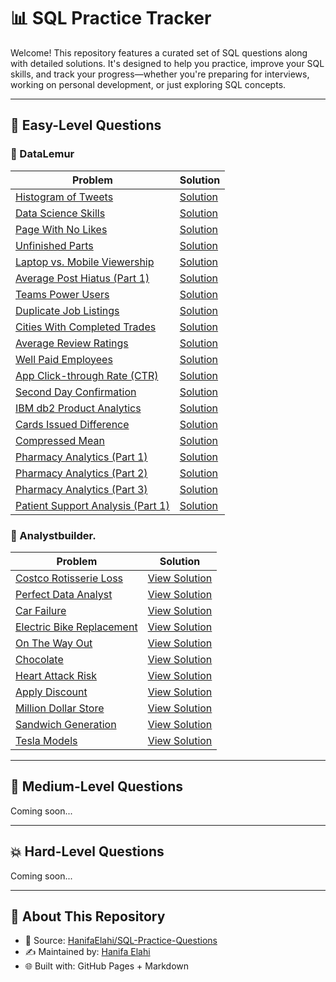 # 📊 SQL Practice Tracker

Welcome! This repository features a curated set of SQL questions along with detailed solutions. It's designed to help you practice, improve your SQL skills, and track your progress—whether you're preparing for interviews, working on personal development, or just exploring SQL concepts.

---

## 🐣 Easy-Level Questions

### 🔹 DataLemur 

| Problem                                                                                              | Solution                                                                                                                          |
|------------------------------------------------------------------------------------------------------|-----------------------------------------------------------------------------------------------------------------------------------|
| [Histogram of Tweets](https://datalemur.com/questions/sql-histogram-tweets)                         | [Solution](https://github.com/HanifaElahi/SQL-Practice-Questions/blob/main/DataLemur/Easy/histogram_of_tweets.sql)               |
| [Data Science Skills](https://datalemur.com/questions/matching-skills)                              | [Solution](https://github.com/HanifaElahi/SQL-Practice-Questions/blob/main/DataLemur/Easy/data_science_skills.sql)               |
| [Page With No Likes](https://datalemur.com/questions/sql-page-with-no-likes)                        | [Solution](https://github.com/HanifaElahi/SQL-Practice-Questions/blob/main/DataLemur/Easy/page_with_no_likes.sql)                |
| [Unfinished Parts](https://datalemur.com/questions/tesla-unfinished-parts)                          | [Solution](https://github.com/HanifaElahi/SQL-Practice-Questions/blob/main/DataLemur/Easy/unfinished_parts.sql)                  |
| [Laptop vs. Mobile Viewership](https://datalemur.com/questions/laptop-mobile-viewership)            | [Solution](https://github.com/HanifaElahi/SQL-Practice-Questions/blob/main/DataLemur/Easy/laptop_vs_mobile_viewership.sql)       |
| [Average Post Hiatus (Part 1)](https://datalemur.com/questions/sql-average-post-hiatus-1)           | [Solution](https://github.com/HanifaElahi/SQL-Practice-Questions/blob/main/DataLemur/Easy/average_post_hiatus_part_one.sql)      |
| [Teams Power Users](https://datalemur.com/questions/teams-power-users)                              | [Solution](https://github.com/HanifaElahi/SQL-Practice-Questions/blob/main/DataLemur/Easy/team_power_users.sql)                  |
| [Duplicate Job Listings](https://datalemur.com/questions/duplicate-job-listings)                    | [Solution](https://github.com/HanifaElahi/SQL-Practice-Questions/blob/main/DataLemur/Easy/duplicate_job_listings.sql)            |
| [Cities With Completed Trades](https://datalemur.com/questions/completed-trades)                    | [Solution](https://github.com/HanifaElahi/SQL-Practice-Questions/blob/main/DataLemur/Easy/cities_with_completed_trades.sql)      |
| [Average Review Ratings](https://datalemur.com/questions/sql-avg-review-ratings)                     | [Solution](https://github.com/HanifaElahi/SQL-Practice-Questions/blob/main/DataLemur/Easy/average_review_ratings.sql)            |
| [Well Paid Employees](https://datalemur.com/questions/sql-well-paid-employees)                      | [Solution](https://github.com/HanifaElahi/SQL-Practice-Questions/blob/main/DataLemur/Easy/well_paid_employees.sql)               |
| [App Click-through Rate (CTR)](https://datalemur.com/questions/click-through-rate)                  | [Solution](https://github.com/HanifaElahi/SQL-Practice-Questions/blob/main/DataLemur/Easy/app_click_through_rate.sql)            |
| [Second Day Confirmation](https://datalemur.com/questions/second-day-confirmation)                  | [Solution](https://github.com/HanifaElahi/SQL-Practice-Questions/blob/main/DataLemur/Easy/second_day_confirmation.sql)           |
| [IBM db2 Product Analytics](https://datalemur.com/questions/sql-ibm-db2-product-analytics)          | [Solution](https://github.com/HanifaElahi/SQL-Practice-Questions/blob/main/DataLemur/Easy/ibm_db2_product_analytics.sql)         |
| [Cards Issued Difference](https://datalemur.com/questions/cards-issued-difference)                  | [Solution](https://github.com/HanifaElahi/SQL-Practice-Questions/blob/main/DataLemur/Easy/cards_issued_difference.sql)           |
| [Compressed Mean](https://datalemur.com/questions/alibaba-compressed-mean)                          | [Solution](https://github.com/HanifaElahi/SQL-Practice-Questions/blob/main/DataLemur/Easy/compressed_mean.sql)                   |
| [Pharmacy Analytics (Part 1)](https://datalemur.com/questions/top-profitable-drugs)                 | [Solution](https://github.com/HanifaElahi/SQL-Practice-Questions/blob/main/DataLemur/Easy/pharmacy_analytics_part_one.sql)       |
| [Pharmacy Analytics (Part 2)](https://datalemur.com/questions/non-profitable-drugs)                 | [Solution](https://github.com/HanifaElahi/SQL-Practice-Questions/blob/main/DataLemur/Easy/pharmacy_analytics_part_two.sql)       |
| [Pharmacy Analytics (Part 3)](https://datalemur.com/questions/total-drugs-sales)                    | [Solution](https://github.com/HanifaElahi/SQL-Practice-Questions/blob/main/DataLemur/Easy/pharmacy_analytics_part_three.sql)     |
| [Patient Support Analysis (Part 1)](https://datalemur.com/questions/frequent-callers)               | [Solution](https://github.com/HanifaElahi/SQL-Practice-Questions/blob/main/DataLemur/Easy/patient_support_analysis_part_one.sql) |

### 🔹 Analystbuilder.

| Problem                                                                                               | Solution                                                                                                                              |
| ----------------------------------------------------------------------------------------------------- | ------------------------------------------------------------------------------------------------------------------------------------- |
| [Costco Rotisserie Loss](https://www.analystbuilder.com/questions/costco-rotisserie-loss-kkCDh)       | [View Solution](https://github.com/HanifaElahi/SQL-Practice-Questions/blob/main/Analyst%20Builder/Easy/costco_rotisserie_loss.sql)    |
| [Perfect Data Analyst](https://www.analystbuilder.com/questions/perfect-data-analyst-GMFmx)           | [View Solution](https://github.com/HanifaElahi/SQL-Practice-Questions/blob/main/Analyst%20Builder/Easy/perfect_data_analyst.sql)      |
| [Car Failure](https://www.analystbuilder.com/questions/car-failure-TUsTW)                             | [View Solution](https://github.com/HanifaElahi/SQL-Practice-Questions/blob/main/Analyst%20Builder/Easy/car_failure.sql)               |
| [Electric Bike Replacement](https://www.analystbuilder.com/questions/electric-bike-replacement-ZaFie) | [View Solution](https://github.com/HanifaElahi/SQL-Practice-Questions/blob/main/Analyst%20Builder/Easy/electric_bike_replacement.sql) |
| [On The Way Out](https://www.analystbuilder.com/questions/on-the-way-out-LGNoQ)                       | [View Solution](https://github.com/HanifaElahi/SQL-Practice-Questions/blob/main/Analyst%20Builder/Easy/on_the_way_out.sql)            |
| [Chocolate](https://www.analystbuilder.com/questions/chocolate-vPiUY)                                 | [View Solution](https://github.com/HanifaElahi/SQL-Practice-Questions/blob/main/Analyst%20Builder/Easy/chocolate.sql)                 |
| [Heart Attack Risk](https://www.analystbuilder.com/questions/heart-attack-risk-FKfdn)                 | [View Solution](https://github.com/HanifaElahi/SQL-Practice-Questions/blob/main/Analyst%20Builder/Easy/heart_attack_risk.sql)         |
| [Apply Discount](https://www.analystbuilder.com/questions/apply-discount-RdWhb)                       | [View Solution](https://github.com/HanifaElahi/SQL-Practice-Questions/blob/main/Analyst%20Builder/Easy/apply_discount.sql)            |
| [Million Dollar Store](https://www.analystbuilder.com/questions/million-dollar-store-ARdQa)           | [View Solution](https://github.com/HanifaElahi/SQL-Practice-Questions/blob/main/Analyst%20Builder/Easy/million_dollar_store.sql)      |
| [Sandwich Generation](https://www.analystbuilder.com/questions/sandwich-generation-excIi)             | [View Solution](https://github.com/HanifaElahi/SQL-Practice-Questions/blob/main/Analyst%20Builder/Easy/sandwich_generation.sql)       |
| [Tesla Models](https://www.analystbuilder.com/questions/tesla-models-soJdJ)                           | [View Solution](https://github.com/HanifaElahi/SQL-Practice-Questions/blob/main/Analyst%20Builder/Easy/tesla_models.sql)              |
 
---

## 🔁 Medium-Level Questions

Coming soon...

---

## 💥 Hard-Level Questions

Coming soon...

---

## 🚀 About This Repository

- 📂 Source: [HanifaElahi/SQL-Practice-Questions](https://github.com/HanifaElahi/SQL-Practice-Questions)
- ✍️ Maintained by: [Hanifa Elahi](https://github.com/HanifaElahi)
- 🌐 Built with: GitHub Pages + Markdown
